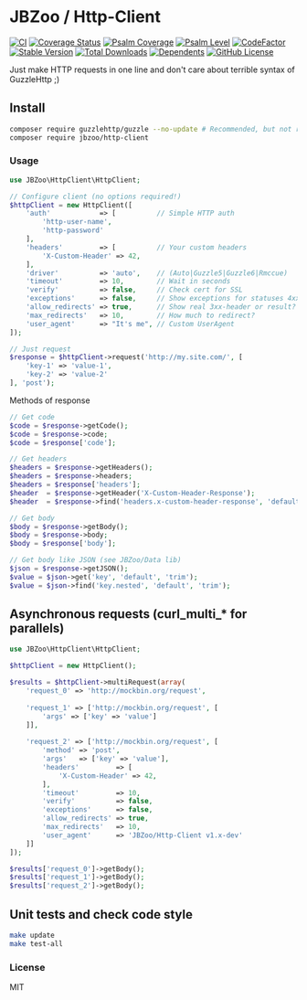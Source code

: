 # JBZoo / Http-Client

[![CI](https://github.com/JBZoo/Http-Client/actions/workflows/main.yml/badge.svg?branch=master)](https://github.com/JBZoo/Http-Client/actions/workflows/main.yml?query=branch%3Amaster)    [![Coverage Status](https://coveralls.io/repos/github/JBZoo/Http-Client/badge.svg?branch=master)](https://coveralls.io/github/JBZoo/Http-Client?branch=master)    [![Psalm Coverage](https://shepherd.dev/github/JBZoo/Http-Client/coverage.svg)](https://shepherd.dev/github/JBZoo/Http-Client)    [![Psalm Level](https://shepherd.dev/github/JBZoo/Http-Client/level.svg)](https://shepherd.dev/github/JBZoo/Http-Client)    [![CodeFactor](https://www.codefactor.io/repository/github/jbzoo/http-client/badge)](https://www.codefactor.io/repository/github/jbzoo/http-client/issues)    
[![Stable Version](https://poser.pugx.org/jbzoo/http-client/version)](https://packagist.org/packages/jbzoo/http-client/)    [![Total Downloads](https://poser.pugx.org/jbzoo/http-client/downloads)](https://packagist.org/packages/jbzoo/http-client/stats)    [![Dependents](https://poser.pugx.org/jbzoo/http-client/dependents)](https://packagist.org/packages/jbzoo/http-client/dependents?order_by=downloads)    [![GitHub License](https://img.shields.io/github/license/jbzoo/http-client)](https://github.com/JBZoo/Http-Client/blob/master/LICENSE)



Just make HTTP requests in one line and don't care about terrible syntax of GuzzleHttp ;)


## Install
```sh
composer require guzzlehttp/guzzle --no-update # Recommended, but not required
composer require jbzoo/http-client
```

### Usage
```php
use JBZoo\HttpClient\HttpClient;

// Configure client (no options required!)
$httpClient = new HttpClient([
    'auth'            => [          // Simple HTTP auth
        'http-user-name',
        'http-password'
    ],
    'headers'         => [          // Your custom headers
        'X-Custom-Header' => 42,
    ],
    'driver'          => 'auto',    // (Auto|Guzzle5|Guzzle6|Rmccue)
    'timeout'         => 10,        // Wait in seconds
    'verify'          => false,     // Check cert for SSL
    'exceptions'      => false,     // Show exceptions for statuses 4xx and 5xx
    'allow_redirects' => true,      // Show real 3xx-header or result?
    'max_redirects'   => 10,        // How much to redirect?
    'user_agent'      => "It's me", // Custom UserAgent
]);

// Just request
$response = $httpClient->request('http://my.site.com/', [
    'key-1' => 'value-1',
    'key-2' => 'value-2'
], 'post');
```

Methods of response
```php
// Get code
$code = $response->getCode();
$code = $response->code;
$code = $response['code'];

// Get headers
$headers = $response->getHeaders();
$headers = $response->headers;
$headers = $response['headers'];
$header  = $response->getHeader('X-Custom-Header-Response');
$header  = $response->find('headers.x-custom-header-response', 'default-value', 'trim');

// Get body
$body = $response->getBody();
$body = $response->body;
$body = $response['body'];

// Get body like JSON (see JBZoo/Data lib)
$json = $response->getJSON();
$value = $json->get('key', 'default', 'trim');
$value = $json->find('key.nested', 'default', 'trim');
```


## Asynchronous requests (curl_multi_* for parallels)

```php
use JBZoo\HttpClient\HttpClient;

$httpClient = new HttpClient();

$results = $httpClient->multiRequest(array(
    'request_0' => 'http://mockbin.org/request',
    
    'request_1' => ['http://mockbin.org/request', [
        'args' => ['key' => 'value']
    ]],
    
    'request_2' => ['http://mockbin.org/request', [
        'method' => 'post',
        'args'   => ['key' => 'value'],
        'headers'         => [
            'X-Custom-Header' => 42,
        ],
        'timeout'         => 10,
        'verify'          => false,
        'exceptions'      => false,
        'allow_redirects' => true,
        'max_redirects'   => 10, 
        'user_agent'      => 'JBZoo/Http-Client v1.x-dev'
    ]]
]);

$results['request_0']->getBody(); 
$results['request_1']->getBody(); 
$results['request_2']->getBody();
```

## Unit tests and check code style
```sh
make update
make test-all
```

### License

MIT
